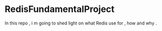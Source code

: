 # RedisFundamentalProject
In this repo ,  i m going to shed light on what  Redis use for , how and why .
